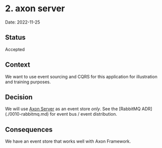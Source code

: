 # 2. axon server

Date: 2022-11-25

## Status

Accepted

## Context

We want to use event sourcing and CQRS for this application for illustration and training purposes.

## Decision

We will use [Axon Server](https://github.com/AxonIQ/axon-server-se) as an event store *only*. See the [RabbitMQ ADR]
(./0010-rabbitmq.md) for event bus / event distribution.

## Consequences

We have an event store that works well with Axon Framework.
